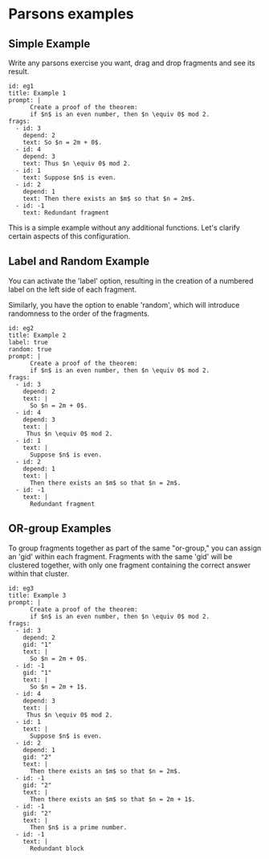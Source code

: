 # Parsons examples

## Simple Example

Write any parsons exercise you want, drag and drop fragments and see its result.

``` parsons
id: eg1
title: Example 1
prompt: |
      Create a proof of the theorem:
      if $n$ is an even number, then $n \equiv 0$ mod 2.
frags:
  - id: 3
    depend: 2
    text: So $n = 2m + 0$.
  - id: 4
    depend: 3
    text: Thus $n \equiv 0$ mod 2.
  - id: 1
    text: Suppose $n$ is even.
  - id: 2
    depend: 1
    text: Then there exists an $m$ so that $n = 2m$.
  - id: -1
    text: Redundant fragment
```

This is a simple example without any additional functions. Let's clarify certain
aspects of this configuration.

## Label and Random Example

You can activate the 'label' option, resulting in the creation of a numbered
label on the left side of each fragment.

Similarly, you have the option to enable 'random', which will introduce
randomness to the order of the fragments.

``` parsons
id: eg2
title: Example 2
label: true
random: true
prompt: |
      Create a proof of the theorem:
      if $n$ is an even number, then $n \equiv 0$ mod 2.
frags:
  - id: 3
    depend: 2
    text: |
      So $n = 2m + 0$.
  - id: 4
    depend: 3
    text: |
     Thus $n \equiv 0$ mod 2.
  - id: 1
    text: |
      Suppose $n$ is even.
  - id: 2
    depend: 1
    text: |
      Then there exists an $m$ so that $n = 2m$.
  - id: -1
    text: |
      Redundant fragment
```

## OR-group Examples

To group fragments together as part of the same "or-group," you can assign an
'gid' within each fragment. Fragments with the same 'gid' will be clustered
together, with only one fragment containing the correct answer within that
cluster.

``` parsons
id: eg3
title: Example 3
prompt: |
      Create a proof of the theorem:
      if $n$ is an even number, then $n \equiv 0$ mod 2.
frags:
  - id: 3
    depend: 2
    gid: "1"
    text: |
      So $n = 2m + 0$.
  - id: -1
    gid: "1"
    text: |
      So $n = 2m + 1$.
  - id: 4
    depend: 3
    text: |
     Thus $n \equiv 0$ mod 2.
  - id: 1
    text: |
      Suppose $n$ is even.
  - id: 2
    depend: 1
    gid: "2"
    text: |
      Then there exists an $m$ so that $n = 2m$.
  - id: -1
    gid: "2"
    text: |
      Then there exists an $m$ so that $n = 2m + 1$.
  - id: -1
    gid: "2"
    text: |
      Then $n$ is a prime number.
  - id: -1
    text: |
      Redundant block
```
